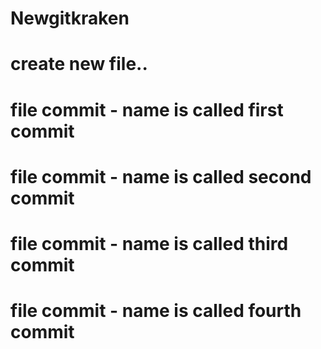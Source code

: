 # Newgitkraken
# create new file..
# file commit - name is called first commit
# file commit - name is called second commit
# file commit - name is called third commit
# file commit - name is called fourth commit